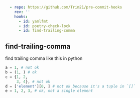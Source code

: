 ```yaml
  - repo: https://github.com/Trim21/pre-commit-hooks
    rev: ''
    hooks:
      - id: yamlfmt
      - id: poetry-check-lock
      - id: find-trailing-comma
```


## find-trailing-comma

find trailing comma like this in python

```python
a = 1, # not ok
b = (1, ) # ok
c = {1, 2,
     3, 4}, # not ok
d = ['element'][0, ] # not ok because it's a tuple in `[]`
e = 1, 2, 3, # ok, not a single element
```
